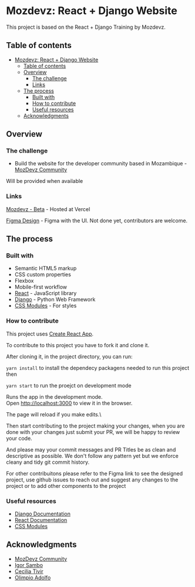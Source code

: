 # Mozdevz: React + Django Website

This project is based on the React + Django Training by Mozdevz.  

## Table of contents

- [Mozdevz: React + Django Website](#mozdevz-react--django-website)
  - [Table of contents](#table-of-contents)
  - [Overview](#overview)
    - [The challenge](#the-challenge)
    - [Links](#links)
  - [The process](#the-process)
    - [Built with](#built-with)
    - [How to contribute](#how-to-contribute)
    - [Useful resources](#useful-resources)
  - [Acknowledgments](#acknowledgments)

## Overview

### The challenge

- Build the website for the developer community based in Mozambique - [MozDevz Community](https://github.com/mozdevz)

Will be provided when available

### Links

[Mozdevz - Beta](http://mozdevz-frontend.vercel.app/) - Hosted at Vercel

[Figma Design](https://www.figma.com/file/aWCVAvMyCHSj0POFTU0w5Z/MozdevzUI?node-id=0%3A1) - Figma with the UI. Not done yet, contributors are welcome.

## The process
### Built with

- Semantic HTML5 markup
- CSS custom properties
- Flexbox
- Mobile-first workflow
- [React](https://reactjs.org/) - JavaScript library
- [Django](https://www.djangoproject.com/) - Python Web Framework
- [CSS Modules](https://github.com/css-modules/css-modules) - For styles

### How to contribute

This project uses [Create React App](https://github.com/facebook/create-react-app).

To contribute to this project you have to fork it and clone it.

After cloning it, in the project directory, you can run:

`yarn install` to install the dependecy packagens needed to run this project then

`yarn start` to run the proejct on development mode

Runs the app in the development mode.\
Open [http://localhost:3000](http://localhost:3000) to view it in the browser.

The page will reload if you make edits.\

Then start contributing to the project making your changes, when you are done
with your changes just submit your PR, we will be happy to review your code. 

And please may your commit messages and PR Titles be as clean and descriptive as possible. 
We don't follow any pattern yet but we enforce cleany and tidy git commit history.


For other contribuitons please refer to the Figma link to see the designed project,
use github issues to reach out and suggest any changes to the project or to add other 
components to the project

### Useful resources

- [Django Documentation](https://docs.djangoproject.com/en/3.2/)
- [React Documentation](https://reactjs.org/docs/getting-started.html)
- [CSS Modules](https://github.com/css-modules/css-modules)

## Acknowledgments

- [MozDevz Community](https://github.com/mozdevz)
- [Igor Sambo](https://twitter.com/LSambo02)
- [Cecilia Tivir](https://github.com/ctivir)
- [Olimpio Adolfo](https://twitter.com/rnrnshn)
